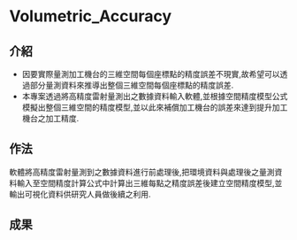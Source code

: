 # Volumetric_Accuracy
## 介紹
* 因要實際量測加工機台的三維空間每個座標點的精度誤差不現實,故希望可以透過部分量測資料來推導出整個三維空間每個座標點的精度誤差.
* 本專案透過將高精度雷射量測出之數據資料輸入軟體,並根據空間精度模型公式模擬出整個三維空間的精度模型,並以此來補償加工機台的誤差來達到提升加工機台之加工精度.
## 作法
軟體將高精度雷射量測到之數據資料進行前處理後,把環境資料與處理後之量測資料輸入至空間精度計算公式中計算出三維每點之精度誤差後建立空間精度模型,並輸出可視化資料供研究人員做後續之利用.
## 成果

